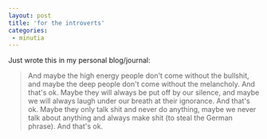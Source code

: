 ```yaml
---
layout: post
title: 'for the introverts'
categories:
 - minutia
---
```



Just wrote this in my personal blog/journal:


<blockquote>And maybe the high energy people don't come without the bullshit, and maybe the deep people don't come without the melancholy. And that's ok. Maybe they will always be put off by our silence, and maybe we will always laugh under our breath at their ignorance. And that's ok. Maybe they only talk shit and never do anything, maybe we never talk about anything and always make shit (to steal the German phrase). And that's ok.</blockquote>